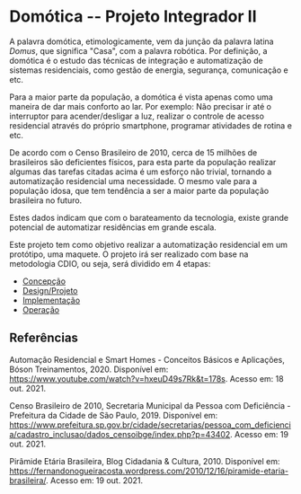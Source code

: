 # Domótica -- Projeto Integrador II

A palavra domótica, etimologicamente, vem da junção da palavra latina *Domus*, que significa "Casa", com a palavra robótica. Por definição, a domótica é o estudo das técnicas de integração e automatização de sistemas residenciais, como gestão de energia, segurança, comunicação e etc. 

Para a maior parte da população, a domótica é vista apenas como uma maneira de dar mais conforto ao lar. Por exemplo: Não precisar ir até o interruptor para acender/desligar a luz, realizar o controle de acesso residencial através do próprio smartphone, programar atividades de rotina e etc.

De acordo com o Censo Brasileiro de 2010, cerca de 15 milhões de brasileiros são deficientes físicos, para esta parte da população realizar algumas das tarefas citadas acima é um esforço não trivial, tornando a automatização residencial uma necessidade. O mesmo vale para a população idosa, que tem tendência a ser a maior parte da população brasileira no futuro.

Estes dados indicam que com o barateamento da tecnologia, existe grande potencial de automatizar residências em grande escala.

Este projeto tem como objetivo realizar a automatização residencial em um protótipo, uma maquete. O projeto irá ser realizado com base na metodologia CDIO, ou seja, será dividido em 4 etapas:

 - [Concepção](./concepcao.md)
  - [Design/Projeto](./design.md)
  - [Implementação](./implementacao.md)
  - [Operação](./operacao.md)

## Referências

Automação Residencial e Smart Homes - Conceitos Básicos e Aplicações, Bóson Treinamentos, 2020. Disponível em: https://www.youtube.com/watch?v=hxeuD49s7Rk&t=178s. Acesso em: 18 out. 2021.


Censo Brasileiro de 2010, Secretaria Municipal da Pessoa com Deficiência - Prefeitura da Cidade de São Paulo, 2019. Disponível em: https://www.prefeitura.sp.gov.br/cidade/secretarias/pessoa_com_deficiencia/cadastro_inclusao/dados_censoibge/index.php?p=43402. Acesso em: 19 out. 2021.

Pirâmide Etária Brasileira, Blog Cidadania & Cultura, 2010. Disponível em: https://fernandonogueiracosta.wordpress.com/2010/12/16/piramide-etaria-brasileira/. Acesso em: 19 out. 2021.




